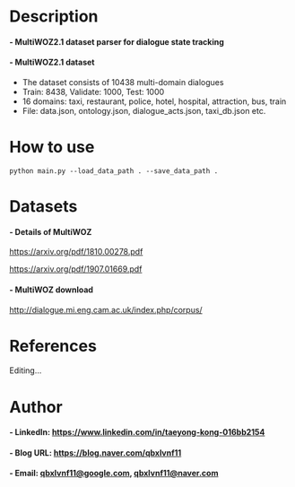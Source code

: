 

Description
=============

#### - MultiWOZ2.1 dataset parser for dialogue state tracking

#### - MultiWOZ2.1 dataset
  - The dataset consists of 10438 multi-domain dialogues
  - Train: 8438, Validate: 1000, Test: 1000
  - 16 domains: taxi, restaurant, police, hotel, hospital, attraction, bus, train
  - File: data.json, ontology.json, dialogue_acts.json, taxi_db.json etc.

How to use
=============

```
python main.py --load_data_path . --save_data_path .
```


Datasets
=============

#### - Details of MultiWOZ

https://arxiv.org/pdf/1810.00278.pdf

https://arxiv.org/pdf/1907.01669.pdf

#### - MultiWOZ download

http://dialogue.mi.eng.cam.ac.uk/index.php/corpus/


References
=============

Editing...

Author
=============

#### - LinkedIn: https://www.linkedin.com/in/taeyong-kong-016bb2154

#### - Blog URL: https://blog.naver.com/qbxlvnf11

#### - Email: qbxlvnf11@google.com, qbxlvnf11@naver.com
